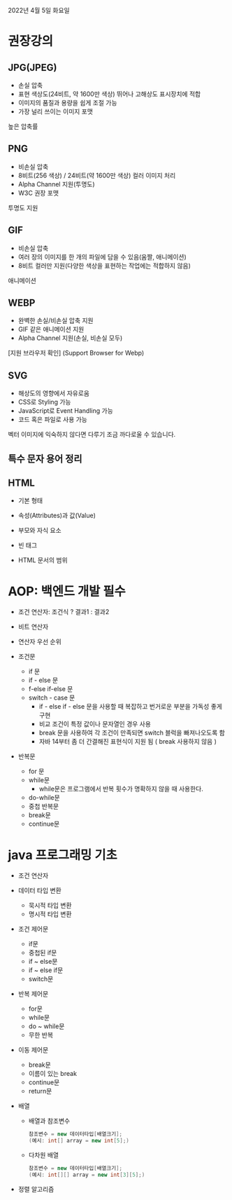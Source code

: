2022년 4월 5일 화요일


# 권장강의

## JPG(JPEG)

- 손실 압축
- 표현 색상도(24비트, 약 1600만 색상) 뛰어나 고해상도 표시장치에 적합
- 이미지의 품질과 용량을 쉽게 조절 가능
- 가장 널리 쓰이는 이미지 포맷

높은 압축률

## PNG

- 비손실 압축
- 8비트(256 색상) / 24비트(약 1600만 색상) 컬러 이미지 처리
- Alpha Channel 지원(투명도)
- W3C 권장 포맷

투명도 지원

## GIF

- 비손실 압축
- 여러 장의 이미지를 한 개의 파일에 담을 수 있음(움짤, 애니메이션)
- 8비트 컬러만 지원(다양한 색상을 표현하는 작업에는 적합하지 않음)

애니메이션

## WEBP

- 완벽한 손실/비손실 압축 지원
- GIF 같은 애니메이션 지원
- Alpha Channel 지원(손실, 비손실 모두)

[지원 브라우저 확인] (Support Browser for Webp)

## SVG

- 해상도의 영향에서 자유로움
- CSS로 Styling 가능
- JavaScript로 Event Handling 가능
- 코드 혹은 파일로 사용 가능

벡터 이미지에 익숙하지 않다면 다루기 조금 까다로울 수 있습니다.

## 특수 문자 용어 정리

## HTML

- 기본 형태

- 속성(Attributes)과 값(Value)

- 부모와 자식 요소

- 빈 태그

- HTML 문서의 범위


# AOP: 백엔드 개발 필수

- 조건 연산자: 조건식 ? 결과1 : 결과2

- 비트 연산자

- 연산자 우선 순위

- 조건문
    - if 문
    - if - else 문
    - f-else if-else 문
    - switch - case 문
        - if - else if - else 문을 사용할 때 복잡하고 번거로운 부분을 가독성 좋게 구현
        - 비교 조건이 특정 값이나 문자열인 경우 사용
        - break 문을 사용하여 각 조건이 만족되면 switch 블럭을 빠져나오도록 함
        - 자바 14부터 좀 더 간결해진 표현식이 지원 됨 ( break 사용하지 않음 )

- 반복문
    - for 문
    - while문
        - while문은 프로그램에서 반복 횟수가 명확하지 않을 때 사용한다. 
    - do-while문
    - 중첩 반복문
    - break문
    - continue문


# java 프로그래밍 기초

- 조건 연산자

- 데이터 타입 변환
    - 묵시적 타입 변환
    - 명시적 타입 변환

- 조건 제어문
    - if문
    - 중첩된 if문
    - if ~ else문
    - if ~ else if문
    - switch문

- 반복 제어문
    - for문
    - while문
    - do ~ while문
    - 무한 반복

- 이동 제어문
    - break문
    - 이름이 있는 break
    - continue문
    - return문

- 배열
    - 배열과 참조변수  
        ```java  
        참조변수 = new 데이터타입[배열크기];  
        (예시: int[] array = new int[5];)  
        ```
    - 다차원 배열  
        ```java  
        참조변수 = new 데이터타입[배열크기];  
        (예시: int[][] array = new int[3][5];)  
        ```

- 정렬 알고리즘
